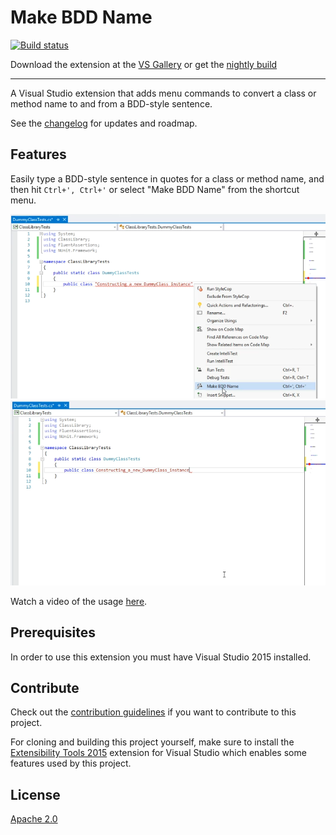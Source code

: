 # Make BDD Name

[![Build status](https://ci.appveyor.com/api/projects/status/uc2k1h13o26xn0om?svg=true)](https://ci.appveyor.com/project/jrockwood/makebddname)

Download the extension at the
[VS Gallery](https://visualstudiogallery.msdn.microsoft.com/00d78ffb-9c19-49b4-a522-f551553414bb)
or get the
[nightly build](http://vsixgallery.com/extension/3ad8ab11-a54c-4f40-8926-d25d05ac7ec6/)

--------------------------------------------------------------------------------

A Visual Studio extension that adds menu commands to convert a class or method
name to and from a BDD-style sentence.

See the [changelog](CHANGELOG.md) for updates and roadmap.

## Features

Easily type a BDD-style sentence in quotes for a class or method name, and then
hit `Ctrl+', Ctrl+'` or select "Make BDD Name" from the shortcut menu.

![Make BDD Name menu](art/menu.png)
![Make BDD Name menu](art/aftercommand.png)

Watch a video of the usage [here](art/demo.mp4).

## Prerequisites
In order to use this extension you must have Visual Studio 2015 installed.

## Contribute
Check out the [contribution guidelines](.github/CONTRIBUTING.md) if you want to
contribute to this project.

For cloning and building this project yourself, make sure to install the
[Extensibility Tools 2015](https://visualstudiogallery.msdn.microsoft.com/ab39a092-1343-46e2-b0f1-6a3f91155aa6)
extension for Visual Studio which enables some features used by this project.

## License
[Apache 2.0](LICENSE)
